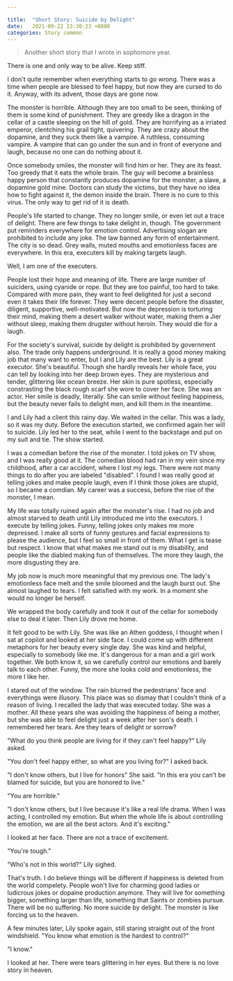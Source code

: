 ```yaml
---

title:  "Short Story: Suicide by Delight"
date:   2021-09-22 23:30:23 +0800
categories: Story common
---
```


> Another short story that I wrote in sophomore year.


There is one and only way to be alive. Keep stiff.


I don't quite remember when everything starts to go wrong. There was a time when people are blessed to feel happy, but now they are cursed to do it. Anyway, with its advent, those days are gone now.


The monster is horrible. Although they are too small to be seen, thinking of them is some kind of punishment. They are greedy like a dragon in the cellar of a castle sleeping on the hill of gold. They are horrifying as a irriated emperor, clentching his grail tight, quivering. They are crazy about the dopamine, and they suck them like a vampire. A ruthless, consuming vampire. A vampire that can go under the sun and in front of everyone and laugh, because no one can do nothing about it.


Once somebody smiles, the monster will find him or her. They are its feast. Too greedy that it eats the whole brain. The guy will become a brainless happy person that constantly produces dopamine for the monster, a slave, a dopamine gold mine. Doctors can study the victims, but they have no idea how to fight against it, the demon inside the brain. There is no cure to this virus. The only way to get rid of it is death.


People's life started to change. They no longer smile, or even let out a trace of delight. There are few things to take delight in, though. The government put reminders everywhere for emotion control. Advertising slogan are prohibited to include any joke. The law banned any form of entertainment. The city is so dead. Grey walls, muted mouths and emotionless faces are everywhere. In this era, executers kill by making targets laugh.


Well, I am one of the executers.


People lost their hope and meaning of life. There are large number of suiciders, using cyanide or rope. But they are too painful, too hard to take. Compared with more pain, they want to feel delighted for just a second even it takes their life forever. They were decent people before the disaster, diligent, supportive, well-motivated. But now the depression is torturing their mind, making them a desert walker without water, making them a Jier without sleep, making them drugster without heroin. They would die for a laugh.


For the society's survival, suicide by delight is prohibited by government also. The trade only happens underground. It is really a good money making job that many want to enter, but I and Lily are the best.
Lily is a great executor. She's beautiful. Though she hardly reveals her whole face, you can tell by looking into her deep brown eyes. They are mysterious and tender, glittering like ocean breeze. Her skin is pure spotless, especially constrasting the black rough scarf she wore to cover her face. She was an actor. Her smile is deadly, literally. She can smile without feeling happiness, but the beauty never fails to delight men, and kill them in the meantime.


I and Lily had a client this rainy day. We waited in the cellar. This was a lady, so it was my duty. Before the execution started, we confirmed again her will to suicide. Lily led her to the seat, while I went to the backstage and put on my suit and tie. The show started.


I was a comedian before the rise of the monster. I told jokes on TV show, and I was really good at it. The comedian blood had ran in my vein since my childhood, after a car accident, where I lost my legs. There were not many things to do after you are labeled "disabled". I found I was really good at telling jokes and make people laugh, even if I think those jokes are stupid, so I became a comdian. My career was a success, before the rise of the monster, I mean.


My life was totally ruined again after the monster's rise. I had no job and almost starved to death until Lily introduced me into the executors. 
I execute by telling jokes. Funny, telling jokes only makes me more depressed. I make all sorts of funny gestures and facial expressions to please the audience, but I feel so small in front of them. What I get is tease but respect. I know that what makes me stand out is my disability, and people like the diabled making fun of themselves. The more they laugh, the more disgusting they are. 


My job now is much more meaningful that my previous one. The lady's emotionless face melt and the smile bloomed and the laugh burst out. She almost laughed to tears. I felt satisfied with my work. In a moment she would no longer be herself.


We wrapped the body carefully and took it out of the cellar for somebody else to deal it later. Then Lily drove me home.


It felt good to be with Lily. She was like an Athen goddess, I thought when I sat at copilot and looked at her side face. I could come up with different metaphors for her beauty every single day. She was kind and helpful, especially to somebody like me. It's dangerous for a man and a girl work together. We both know it, so we carefully control our emotions and barely talk to each other. Funny, the more she looks cold and emotionless, the more I like her. 


I stared out of the window. The rain blurred the pedestrians' face and everythings were illusory. This place was so dismay that I couldn't think of a reason of living. I recalled the lady that was executed today. She was a mother. All these years she was avoiding the happiness of being a mother, but she was able to feel delight just a week after her son's death. I remembered her tears. Are they tears of delight or sorrow?

"What do you think people are living for if they can't feel happy?" Lily asked.

"You don't feel happy either, so what are you living for?" I asked back.

"I don't know others, but I live for honors" She said. "In this era you can't be blamed for suicide, but you are honored to live."


"You are horrible."


"I don't know others, but I live because it's like a real life drama. When I was acting, I controlled my emotion. But when the whole life is about controlling the emotion, we are all the best actors. And it's exciting."


I looked at her face. There are not a trace of excitement.


"You're tough."


"Who's not in this world?" Lily sighed.


That's truth. I do believe things will be different if happiness is deleted from the world compelety. People won't live for charming good ladies or ludicrous jokes or dopaine production anymore. They will live for something bigger, something larger than life, something that Saints or zombies pursue. There will be no suffering. No more suicide by delight. The monster is like forcing us to the heaven.


A few minutes later, Lily spoke again, still staring straight out of the front windshield. "You know what emotion is the hardest to control?"


"I know."


I looked at her. There were tears glittering in her eyes.
But there is no love story in heaven.

